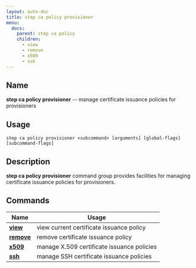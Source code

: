 ```yaml
---
layout: auto-doc
title: step ca policy provisioner
menu:
  docs:
    parent: step ca policy
    children:
      - view
      - remove
      - x509
      - ssh
---
```


## Name
**step ca policy provisioner** -- manage certificate issuance policies for provisioners

## Usage

```raw
step ca policy provisioner <subcommand> [arguments] [global-flags] [subcommand-flags]
```

## Description

**step ca policy provisioner** command group provides facilities for managing certificate issuance policies for provisioners.

## Commands


| Name | Usage |
|---|---|
| **[view](view/)** | view current certificate issuance policy |
| **[remove](remove/)** | remove certificate issuance policy |
| **[x509](x509/)** | manage X.509 certificate issuance policies |
| **[ssh](ssh/)** | manage SSH certificate issuance policies |

